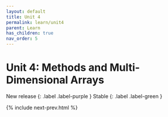 ```yaml
---
layout: default
title: Unit 4
permalink: learn/unit4
parent: Learn
has_children: true
nav_order: 5
---
```


# Unit 4: Methods and Multi-Dimensional Arrays

<!-- prettier-ignore-start -->

New release
{: .label .label-purple }
Stable
{: .label .label-green }

<!-- prettier-ignore-end -->

{% include next-prev.html %}
